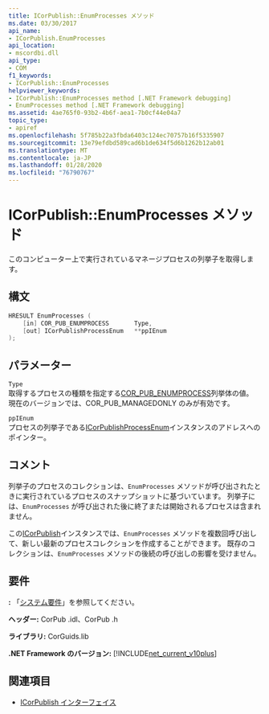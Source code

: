 ```yaml
---
title: ICorPublish::EnumProcesses メソッド
ms.date: 03/30/2017
api_name:
- ICorPublish.EnumProcesses
api_location:
- mscordbi.dll
api_type:
- COM
f1_keywords:
- ICorPublish::EnumProcesses
helpviewer_keywords:
- ICorPublish::EnumProcesses method [.NET Framework debugging]
- EnumProcesses method [.NET Framework debugging]
ms.assetid: 4ae765f0-93b2-4b6f-aea1-7b0cf44e04a7
topic_type:
- apiref
ms.openlocfilehash: 5f785b22a3fbda6403c124ec70757b16f5335907
ms.sourcegitcommit: 13e79efdbd589cad6b1de634f5d6b1262b12ab01
ms.translationtype: MT
ms.contentlocale: ja-JP
ms.lasthandoff: 01/28/2020
ms.locfileid: "76790767"
---
```

# <a name="icorpublishenumprocesses-method"></a>ICorPublish::EnumProcesses メソッド
このコンピューター上で実行されているマネージプロセスの列挙子を取得します。  
  
## <a name="syntax"></a>構文  
  
```cpp  
HRESULT EnumProcesses (  
    [in] COR_PUB_ENUMPROCESS       Type,  
    [out] ICorPublishProcessEnum   **ppIEnum  
);  
```  
  
## <a name="parameters"></a>パラメーター  
 `Type`  
 取得するプロセスの種類を指定する[COR_PUB_ENUMPROCESS](cor-pub-enumprocess-enumeration.md)列挙体の値。 現在のバージョンでは、COR_PUB_MANAGEDONLY のみが有効です。  
  
 `ppIEnum`  
 プロセスの列挙子である[ICorPublishProcessEnum](icorpublishprocessenum-interface.md)インスタンスのアドレスへのポインター。  
  
## <a name="remarks"></a>コメント  
 列挙子のプロセスのコレクションは、`EnumProcesses` メソッドが呼び出されたときに実行されているプロセスのスナップショットに基づいています。 列挙子には、`EnumProcesses` が呼び出された後に終了または開始されるプロセスは含まれません。  
  
 この[ICorPublish](icorpublish-interface.md)インスタンスでは、`EnumProcesses` メソッドを複数回呼び出して、新しい最新のプロセスコレクションを作成することができます。 既存のコレクションは、`EnumProcesses` メソッドの後続の呼び出しの影響を受けません。  
  
## <a name="requirements"></a>要件  
 **:** 「[システム要件](../../../../docs/framework/get-started/system-requirements.md)」を参照してください。  
  
 **ヘッダー:** CorPub .idl、CorPub .h  
  
 **ライブラリ:** CorGuids.lib  
  
 **.NET Framework のバージョン:** [!INCLUDE[net_current_v10plus](../../../../includes/net-current-v10plus-md.md)]  
  
## <a name="see-also"></a>関連項目

- [ICorPublish インターフェイス](icorpublish-interface.md)
